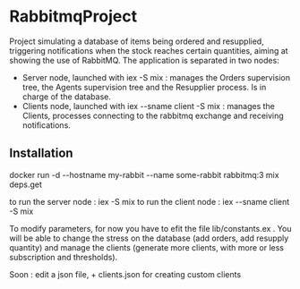 # RabbitmqProject

Project simulating a database of items being ordered and resupplied, triggering notifications when the stock reaches certain quantities, aiming at showing the use of RabbitMQ.
The application is separated in two nodes:
* Server node, launched with iex -S mix : manages the Orders supervision tree, the Agents supervision tree and the Resupplier process. Is in charge of the database.
* Clients node, launched with iex --sname client -S mix : manages the Clients, processes connecting to the rabbitmq exchange and receiving notifications.

## Installation

docker run -d --hostname my-rabbit --name some-rabbit rabbitmq:3
mix deps.get

to run the server node : iex -S mix
to run the client node : iex --sname client -S mix

To modify parameters, for now you have to efit the file lib/constants.ex . You will be able to change the stress on the database (add orders, add resupply quantity) and manage the clients (generate more clients, with more or less subscription and thresholds).

Soon : edit a json file, + clients.json for creating custom clients

